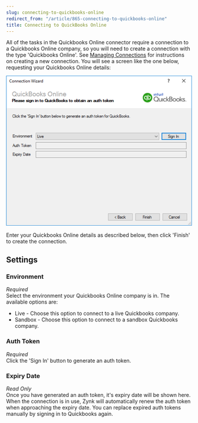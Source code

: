 ```yaml
---
slug: connecting-to-quickbooks-online
redirect_from: "/article/865-connecting-to-quickbooks-online"
title: Connecting to QuickBooks Online
---
```



All of the tasks in the Quickbooks Online connector require a connection to a Quickbooks Online company, so you will need to create a connection with the type 'Quickbooks Online'. See [Managing Connections](managing-connections) for instructions on creating a new connection. You will see a screen like the one below, requesting your Quickbooks Online details:



![Quickbooks Online Connection](/assets/images/quickbooks-online/quickbooks_online_connection.png)



Enter your Quickbooks Online details as described below, then click 'Finish' to create the connection.

## Settings

### Environment
_Required_  
Select the environment your Quickbooks Online company is in. The available options are:	  

- Live - Choose this option to connect to a live Quickbooks company.
- Sandbox - Choose this option to connect to a sandbox Quickbooks company.

### Auth Token
_Required_  
Click the 'Sign In' button to generate an auth token.

### Expiry Date
_Read Only_  
Once you have generated an auth token, it's expiry date will be shown here. When the connection is in use, Zynk will automatically renew the auth token when approaching the expiry date. You can replace expired auth tokens manually by signing in to Quickbooks again.
